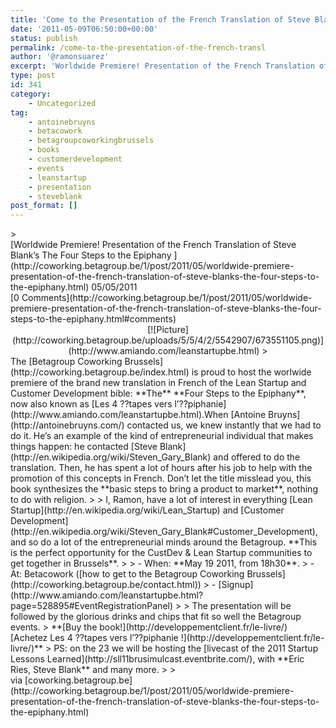```yaml
---
title: 'Come to the Presentation of the French Translation of Steve Blank&#8217;s The Four Steps to the Epiphany &#8211; Coworking Brussels &#8211; Bruxelles Coworking &#8211; Brussel BetaGroup Betacowork'
date: '2011-05-09T06:50:00+00:00'
status: publish
permalink: /come-to-the-presentation-of-the-french-transl
author: '@ramonsuarez'
excerpt: 'Worldwide Premiere! Presentation of the French Translation of Steve Blank''s The Four Steps to the Epiphany 05/05/2011 0 Comments The Betagroup Coworking Brussels is proud to host the worlwide premiere of the brand new translation in French of the ...'
type: post
id: 341
category:
    - Uncategorized
tag:
    - antoinebruyns
    - betacowork
    - betagroupcoworkingbrussels
    - books
    - customerdevelopment
    - events
    - leanstartup
    - presentation
    - steveblank
post_format: []
---
```

<div class="posterous_bookmarklet_entry">> <div>[Worldwide Premiere! Presentation of the French Translation of Steve Blank’s The Four Steps to the Epiphany ](http://coworking.betagroup.be/1/post/2011/05/worldwide-premiere-presentation-of-the-french-translation-of-steve-blanks-the-four-steps-to-the-epiphany.html) 05/05/2011</div><div>[0 Comments](http://coworking.betagroup.be/1/post/2011/05/worldwide-premiere-presentation-of-the-french-translation-of-steve-blanks-the-four-steps-to-the-epiphany.html#comments)</div><div><div><div style="text-align:center;">[![Picture](http://coworking.betagroup.be/uploads/5/5/4/2/5542907/673551105.png)](http://www.amiando.com/leanstartupbe.html)  
>  </div></div><div class="paragraph editable-text" style="text-align:left;">The [Betagroup Coworking Brussels](http://coworking.betagroup.be/index.html) is proud to host the worlwide premiere of the brand new translation in French of the Lean Startup and Customer Development bible: **The** **Four Steps to the Epiphany**, now also known as [Les 4 ??tapes vers l’??piphanie](http://www.amiando.com/leanstartupbe.html).When [Antoine Bruyns](http://antoinebruyns.com/) contacted us, we knew instantly that we had to do it. He’s an example of the kind of entrepreneurial individual that makes things happen: he contacted [Steve Blank](http://en.wikipedia.org/wiki/Steven_Gary_Blank) and offered to do the translation. Then, he has spent a lot of hours after his job to help with the promotion of this concepts in French. Don’t let the title misslead you, this book synthesizes the **basic steps to bring a product to market**, nothing to do with religion.
> 
> I, Ramon, have a lot of interest in everything [Lean Startup](http://en.wikipedia.org/wiki/Lean_Startup) and [Customer Development](http://en.wikipedia.org/wiki/Steven_Gary_Blank#Customer_Development), and so do a lot of the entrepreneurial minds around the Betagroup. **This is the perfect opportunity for the CustDev &amp; Lean Startup communities to get together in Brussels**.
> 
> - When: **May 19 2011, from 18h30**.
> - At: Betacowork ([how to get to the Betagroup Coworking Brussels](http://coworking.betagroup.be/contact.html))
> - [Signup](http://www.amiando.com/leanstartupbe.html?page=528895#EventRegistrationPanel)
> 
> The presentation will be followed by the glorious drinks and chips that fit so well the Betagroup events.  
> **[Buy the book!](http://developpementclient.fr/le-livre/) [Achetez Les 4 ??tapes vers l’??piphanie !](http://developpementclient.fr/le-livre/)**  
> PS: on the 23 we will be hosting the [livecast of the 2011 Startup Lessons Learned](http://sll11brusimulcast.eventbrite.com/), with **Eric Ries, Steve Blank** and many more.
> 
> </div></div>

<div class="posterous_quote_citation">via [coworking.betagroup.be](http://coworking.betagroup.be/1/post/2011/05/worldwide-premiere-presentation-of-the-french-translation-of-steve-blanks-the-four-steps-to-the-epiphany.html)</div><div></div></div>